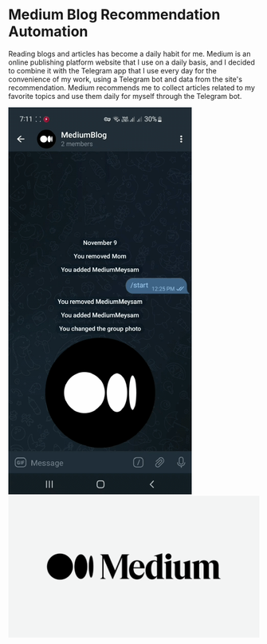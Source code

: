 # Medium Blog Recommendation Automation
Reading blogs and articles has become a daily habit for me. Medium is an online publishing platform website that I use on a daily basis, and I decided to combine it with the Telegram app that I use every day for the convenience of my work, using a Telegram bot and data from the site's recommendation. Medium recommends me to collect articles related to my favorite topics and use them daily for myself through the Telegram bot.

![alt Text](https://github.com/meysamraz/medium-blog-recommendation-automation-telegram/blob/master/src/demo.gif) <img src = "src/img5.png" width ="1500" />
